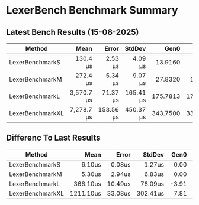 # LexerBench Benchmark Summary

## Latest Bench Results (15-08-2025)

|Method|Mean|Error|StdDev|Gen0|Gen1|Gen2|Allocated|
|----------------------- |----------:|---------:|---------:|---------:|--------:|-----------:|-----------:|
|LexerBenchmarkS|130.4 μs|2.53 μs|4.09 μs|13.9160|3.6621|0.0000|229.53 KB|
|LexerBenchmarkM|272.4 μs|5.34 μs|9.07 μs|27.8320|10.7422|0.0000|461.63 KB|
|LexerBenchmarkL|3,570.7 μs|71.37 μs|165.41 μs|175.7813|171.8750|66.4063|2179.39 KB|
|LexerBenchmarkXL|7,278.7 μs|153.56 μs|450.37 μs|343.7500|335.9375|132.8125|4357.44 KB|

## Differenc To Last Results

|Method|Mean|Error|StdDev|Gen0|Gen1|Gen2|Allocated|
|----------------------- |----------:|---------:|---------:|---------:|--------:|-----------:|-----------:|
|LexerBenchmarkS|6.10us|0.08us|1.27us|0.00|0.00|0.00|0.00KB|
|LexerBenchmarkM|5.30us|2.94us|6.83us|0.00|0.00|0.00|0.00KB|
|LexerBenchmarkL|366.10us|10.49us|78.09us|-3.91|-3.91|-3.91|0.00KB|
|LexerBenchmarkXL|1211.10us|33.08us|302.41us|7.81|7.81|7.81|0.01KB|
